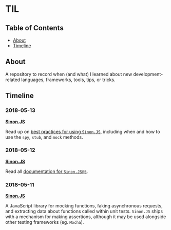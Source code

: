 # TIL

## Table of Contents
- [About](#about)
- [Timeline](#timeline)

## About
A repository to record when (and what) I learned about new development-related languages, frameworks, tools, tips, or tricks.

## Timeline

### 2018-05-13

**[Sinon.JS](http://sinonjs.org/)**

Read up on [best practices for using `Sinon.JS`](https://semaphoreci.com/community/tutorials/best-practices-for-spies-stubs-and-mocks-in-sinon-js), including when and how to use the `spy`, `stub`, and `mock` methods.

### 2018-05-12

**[Sinon.JS](http://sinonjs.org/)**

Read all [documentation for `Sinon.JS@5`](http://sinonjs.org/releases/v5.0.7/).

### 2018-05-11

**[Sinon.JS](http://sinonjs.org/)**

A JavaScript library for mocking functions, faking asynchronous requests, and extracting data about functions called within unit tests. `Sinon.JS` ships with a mechanism for making assertions, although it may be used alongside other testing frameworks (eg. `Mocha`).
